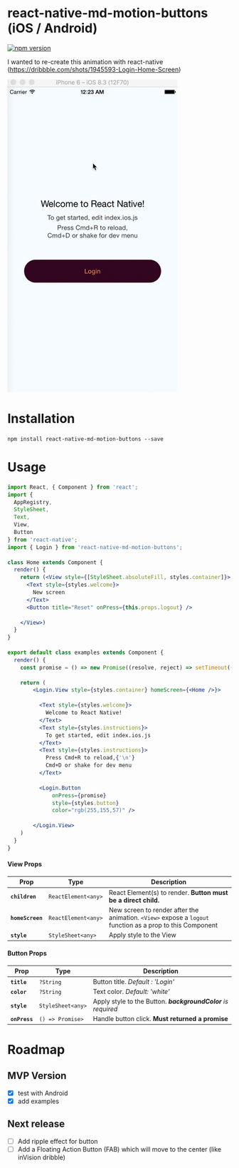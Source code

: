 # react-native-md-motion-buttons (iOS / Android)

[![npm version](https://badge.fury.io/js/react-native-md-motion-buttons.svg)](https://badge.fury.io/js/react-native-md-motion-buttons)

I wanted to re-create this animation with react-native (https://dribbble.com/shots/1945593-Login-Home-Screen)

![Example](examples/Login/doc/button.gif)


# Installation

`npm install react-native-md-motion-buttons --save`

# Usage

```jsx
import React, { Component } from 'react';
import {
  AppRegistry,
  StyleSheet,
  Text,
  View,
  Button
} from 'react-native';
import { Login } from 'react-native-md-motion-buttons';

class Home extends Component {
  render() {
    return (<View style={[StyleSheet.absoluteFill, styles.container]}>
      <Text style={styles.welcome}>
        New screen
      </Text>
      <Button title="Reset" onPress={this.props.logout} />

    </View>)
  }
}

export default class examples extends Component {
  render() {
    const promise = () => new Promise((resolve, reject) => setTimeout(() => resolve(), 2000) );

    return (
        <Login.View style={styles.container} homeScreen={<Home />}>

          <Text style={styles.welcome}>
            Welcome to React Native!
          </Text>
          <Text style={styles.instructions}>
            To get started, edit index.ios.js
          </Text>
          <Text style={styles.instructions}>
            Press Cmd+R to reload,{'\n'}
            Cmd+D or shake for dev menu
          </Text>

          <Login.Button
              onPress={promise}
              style={styles.button}
              color="rgb(255,155,57)" />

        </Login.View>
    )
  }
}
```

#### View Props

| Prop | Type | Description |
|---|---|---|
|**`children`**|`ReactElement<any>`|React Element(s) to render. **Button must be a direct child.**|
|**`homeScreen`**|`ReactElement<any>`|New screen to render after the animation. `<View>` expose a `logout` function as a prop to this Component |
|**`style`**|`StyleSheet<any>`|Apply style to the View|

#### Button Props

| Prop | Type | Description |
|---|---|---|
|**`title`**|`?String`|Button title.  _Default : 'Login'_|
|**`color`**|`?String`|Text color.  _Default: 'white'_|
|**`style`**|`StyleSheet<any>`|Apply style to the Button.  _**backgroundColor** is required_|
|**`onPress`**|`() => Promise>`|Handle button click. **Must returned a promise**|

# Roadmap

## MVP Version

- [x] test with Android
- [x] add examples

## Next release

- [ ] Add ripple effect for button
- [ ] Add a Floating Action Button (FAB) which will move to the center (like inVision dribble)
